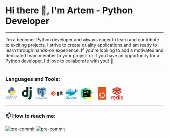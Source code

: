 # Hi there 👋, I'm Artem - Python Developer
___

I'm a beginner Python developer and always eager to learn and contribute to exciting projects. I strive to create quality applications and am ready to learn through hands-on experience. If you're looking to add a motivated and dedicated team member to your project or if you have an opportunity for a Python developer, I'd love to collaborate with you! 🚀
___

### Languages and Tools:
<div>
  <img src="https://github.com/devicons/devicon/blob/master/icons/python/python-original-wordmark.svg" title="Python" alt="Python" width="40" height="40"/>&nbsp;
  <img src="https://github.com/devicons/devicon/blob/master/icons/django/django-plain.svg" title="Django" alt="Django" width="40" height="40"/>&nbsp;
  <img src="https://github.com/devicons/devicon/blob/master/icons/postgresql/postgresql-plain-wordmark.svg" title="PostgreSQL" alt="PostgreSQL" width="40" height="40"/>&nbsp;
  <img src="https://github.com/devicons/devicon/blob/master/icons/git/git-original-wordmark.svg" title="Git" **alt="Git" width="40" height="40"/>&nbsp;
  <img src="https://github.com/devicons/devicon/blob/master/icons/docker/docker-plain-wordmark.svg" title="Docker" alt="Docker" width="40" height="40"/>&nbsp;
  <img src="https://github.com/devicons/devicon/blob/master/icons/pycharm/pycharm-original.svg"  title="PyCharm" alt="PyCharm" width="40" height="40"/>&nbsp;
  <img src="https://github.com/devicons/devicon/blob/master/icons/ubuntu/ubuntu-original.svg" title="Ubuntu" alt="Ubuntu" width="40" height="40"/>&nbsp;
  <img src="https://github.com/devicons/devicon/blob/master/icons/redis/redis-plain-wordmark.svg" title="Redis" alt="Redis" width="40" height="40"/>&nbsp;

</div>

___
### 📫 How to reach me:
[![pre-commit](https://img.shields.io/badge/Telegram-Artem_Domnikov-26A5E4?logo=telegram&logoColor=white)](https://t.me/Artem_Domnikov)
[![pre-commit](https://img.shields.io/badge/email-adomnikov3@gmail.com-005FF9?logo=maildotru&logoColor=white)](mailto:adomnikov3@gmail.com)
